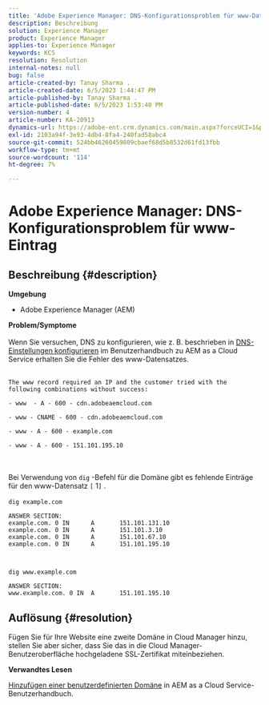 ```yaml
---
title: 'Adobe Experience Manager: DNS-Konfigurationsproblem für www-Datensatz'
description: Beschreibung
solution: Experience Manager
product: Experience Manager
applies-to: Experience Manager
keywords: KCS
resolution: Resolution
internal-notes: null
bug: false
article-created-by: Tanay Sharma .
article-created-date: 6/5/2023 1:44:47 PM
article-published-by: Tanay Sharma .
article-published-date: 6/5/2023 1:53:40 PM
version-number: 4
article-number: KA-20913
dynamics-url: https://adobe-ent.crm.dynamics.com/main.aspx?forceUCI=1&pagetype=entityrecord&etn=knowledgearticle&id=bc720f1f-a703-ee11-8f6e-6045bd006b4b
exl-id: 2103a94f-3e93-4db4-8fa4-240fad58abc4
source-git-commit: 524bb46260459809cbaef68d5b8532d61fd13fbb
workflow-type: tm+mt
source-wordcount: '114'
ht-degree: 7%

---
```


# Adobe Experience Manager: DNS-Konfigurationsproblem für www-Eintrag

## Beschreibung {#description}

<b>Umgebung</b>
- Adobe Experience Manager (AEM)

<b>Problem/Symptome</b><br><br>Wenn Sie versuchen, DNS zu konfigurieren, wie z. B. beschrieben in [DNS-Einstellungen konfigurieren](https://experienceleague.adobe.com/docs/experience-manager-cloud-service/content/implementing/using-cloud-manager/custom-domain-names/configure-dns-settings.html) im Benutzerhandbuch zu AEM as a Cloud Service erhalten Sie die Fehler des www-Datensatzes. <br><br>

```
The www record required an IP and the customer tried with the following combinations without success:

- www  - A - 600 - cdn.adobeaemcloud.com

- www - CNAME - 600 - cdn.adobeaemcloud.com

- www - A - 600 - example.com

- www - A - 600 - 151.101.195.10
```

<br><br>Bei Verwendung von `dig` -Befehl für die Domäne gibt es fehlende Einträge für den www-Datensatz `[` 1`]` .<br><br>`dig example.com`



```
ANSWER SECTION:
example.com. 0 IN      A       151.101.131.10
example.com. 0 IN      A       151.101.3.10
example.com. 0 IN      A       151.101.67.10
example.com. 0 IN      A       151.101.195.10
```


` `

`dig www.example.com`




```
ANSWER SECTION:
www.example.com. 0 IN  A       151.101.195.10
```



## Auflösung {#resolution}


Fügen Sie für Ihre Website eine zweite Domäne in Cloud Manager hinzu, stellen Sie aber sicher, dass Sie das in die Cloud Manager-Benutzeroberfläche hochgeladene SSL-Zertifikat miteinbeziehen.

<b>Verwandtes Lesen</b>

[Hinzufügen einer benutzerdefinierten Domäne](https://experienceleague.adobe.com/docs/experience-manager-cloud-service/content/implementing/using-cloud-manager/custom-domain-names/add-custom-domain-name.html) in AEM as a Cloud Service-Benutzerhandbuch.

